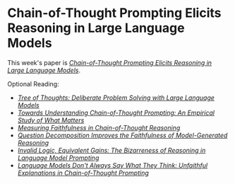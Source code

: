 # Chain-of-Thought Prompting Elicits Reasoning in Large Language Models

This week's paper is [*Chain-of-Thought Prompting Elicits Reasoning in Large Language Models*](https://arxiv.org/abs/2201.11903).

Optional Reading:
- [*Tree of Thoughts: Deliberate Problem Solving with Large Language Models*](https://arxiv.org/abs/2305.10601)
- [*Towards Understanding Chain-of-Thought Prompting: An Empirical Study of What Matters*](https://arxiv.org/abs/2212.10001)
- [*Measuring Faithfulness in Chain-of-Thought Reasoning*](https://arxiv.org/abs/2307.13702)
- [*Question Decomposition Improves the Faithfulness of Model-Generated Reasoning*](https://arxiv.org/abs/2307.11768)
- [*Invalid Logic, Equivalent Gains: The Bizarreness of Reasoning in Language Model Prompting*](https://arxiv.org/abs/2307.10573)
- [*Language Models Don't Always Say What They Think: Unfaithful Explanations in Chain-of-Thought Prompting*](https://arxiv.org/abs/2305.04388)